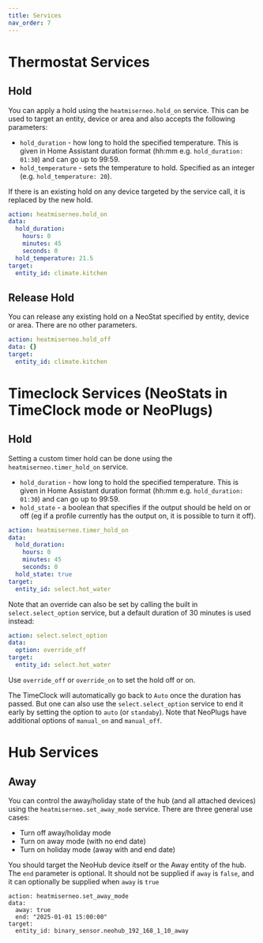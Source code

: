```yaml
---
title: Services
nav_order: 7
---
```


# Thermostat Services

## Hold

You can apply a hold using the `heatmiserneo.hold_on` service. This can be used to target an entity, device or area and also accepts the following parameters:

- `hold_duration` - how long to hold the specified temperature. This is given in Home Assistant duration format (hh:mm e.g. `hold_duration: 01:30`) and can go up to 99:59.
- `hold_temperature` - sets the temperature to hold. Specified as an integer (e.g. `hold_temperature: 20`).

If there is an existing hold on any device targeted by the service call, it is replaced by the new hold.

```yaml
action: heatmiserneo.hold_on
data:
  hold_duration:
    hours: 0
    minutes: 45
    seconds: 0
  hold_temperature: 21.5
target:
  entity_id: climate.kitchen
```

## Release Hold

You can release any existing hold on a NeoStat specified by entity, device or area. There are no other parameters.

```yaml
action: heatmiserneo.hold_off
data: {}
target:
  entity_id: climate.kitchen
```

# Timeclock Services (NeoStats in TimeClock mode or NeoPlugs)

## Hold

Setting a custom timer hold can be done using the `heatmiserneo.timer_hold_on` service.

- `hold_duration` - how long to hold the specified temperature. This is given in Home Assistant duration format (hh:mm e.g. `hold_duration: 01:30`) and can go up to 99:59.
- `hold_state` - a boolean that specifies if the output should be held on or off (eg if a profile currently has the output on, it is possible to turn it off).

```yaml
action: heatmiserneo.timer_hold_on
data:
  hold_duration:
    hours: 0
    minutes: 45
    seconds: 0
  hold_state: true
target:
  entity_id: select.hot_water
```

Note that an override can also be set by calling the built in `select.select_option` service, but a default duration of 30 minutes is used instead:

```yaml
action: select.select_option
data:
  option: override_off
target:
  entity_id: select.hot_water
```

Use `override_off` or `override_on` to set the hold off or on.

The TimeClock will automatically go back to `Auto` once the duration has passed. But one can also use the `select.select_option` service to end it early by setting the option to `auto` (or `standaby`). Note that NeoPlugs have additional options of `manual_on` and `manual_off`.

# Hub Services

## Away

You can control the away/holiday state of the hub (and all attached devices) using the `heatmiserneo.set_away_mode` service. There are three general use cases:

- Turn off away/holiday mode
- Turn on away mode (with no end date)
- Turn on holiday mode (away with and end date)

You should target the NeoHub device itself or the Away entity of the hub. The `end` parameter is optional. It should not be supplied if `away` is `false`, and it can optionally be supplied when `away` is `true`

```
action: heatmiserneo.set_away_mode
data:
  away: true
  end: "2025-01-01 15:00:00"
target:
  entity_id: binary_sensor.neohub_192_168_1_10_away
```
